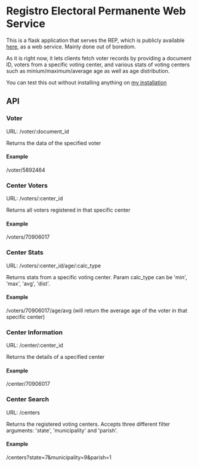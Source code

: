 # Registro Electoral Permanente Web Service

This is a flask application that serves the REP, which is publicly available [here](http://www.cne.gob.ve/web/registro_electoral_descarga/abril2012/nacional.php), as a web service. Mainly done out of boredom.

As it is right now, it lets clients fetch voter records by providing a document ID, voters from a specific voting center, and various stats of voting centers such as minium/maximum/average age as well as age distribution.

You can test this out without installing anything on [my installation](http://cne.dev.juanrebolledog.me/)

## API

### Voter

URL: /voter/:document_id

Returns the data of the specified voter

#### Example

/voter/5892464

### Center Voters

URL: /voters/:center_id

Returns all voters registered in that specific center

#### Example

/voters/70906017

### Center Stats

URL: /voters/:center_id/age/:calc_type

Returns stats from a specific voting center. Param calc_type can be 'min', 'max', 'avg', 'dist'.

#### Example

/voters/70906017/age/avg (will return the average age of the voter in that specific center)

### Center Information

URL: /center/:center_id

Returns the details of a specified center

#### Example

/center/70906017

### Center Search

URL: /centers

Returns the registered voting centers. Accepts three different filter arguments: 'state', 'municipality' and 'parish'.

#### Example

/centers?state=7&municipality=9&parish=1


